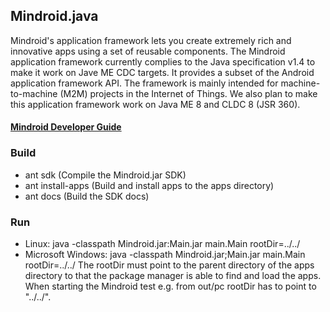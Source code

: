 ## Mindroid.java ##

Mindroid's application framework lets you create extremely rich and innovative apps using a set of reusable components.
The Mindroid application framework currently complies to the Java specification v1.4 to make it work on Jave ME CDC targets.
It provides a subset of the Android application framework API.
The framework is mainly intended for machine-to-machine (M2M) projects in the Internet of Things.
We also plan to make this application framework work on Java ME 8 and CLDC 8 (JSR 360).

#### [Mindroid Developer Guide](http://esrlabs.com/Mindroid) ####

### Build ###
* ant sdk (Compile the Mindroid.jar SDK)
* ant install-apps (Build and install apps to the apps directory)
* ant docs (Build the SDK docs)

### Run ###
* Linux: java -classpath Mindroid.jar:Main.jar main.Main rootDir=../../
* Microsoft Windows: java -classpath Mindroid.jar;Main.jar main.Main rootDir=../../
The rootDir must point to the parent directory of the apps directory to that the package manager is able to find and load the apps.
When starting the Mindroid test e.g. from out/pc rootDir has to point to "../../".
